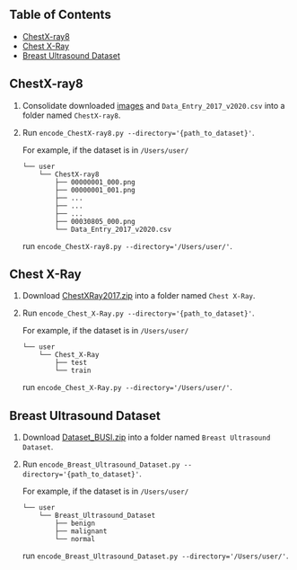 ## Table of Contents

- [ChestX-ray8](#chestx-ray8)
- [Chest X-Ray](#chest-x-ray)
- [Breast Ultrasound Dataset](#breast-ultrasound-dataset)

## ChestX-ray8

1. Consolidate downloaded [images](https://nihcc.app.box.com/v/ChestXray-NIHCC) and `Data_Entry_2017_v2020.csv` into a folder named `ChestX-ray8`.
2. Run `encode_ChestX-ray8.py --directory='{path_to_dataset}'`.

   For example, if the dataset is in `/Users/user/`

   ```
   └── user
       └── ChestX-ray8
           ├── 00000001_000.png
           ├── 00000001_001.png
           ├── ...
           ├── ...
           ├── ...
           ├── 00030805_000.png
           └── Data_Entry_2017_v2020.csv
   ```

   run `encode_ChestX-ray8.py --directory='/Users/user/'`.
   
## Chest X-Ray

1. Download [ChestXRay2017.zip](https://data.mendeley.com/datasets/rscbjbr9sj/2) into a folder named `Chest X-Ray`.
2. Run `encode_Chest_X-Ray.py --directory='{path_to_dataset}'`.

   For example, if the dataset is in `/Users/user/`

   ```
   └── user
       └── Chest_X-Ray
           ├── test
           └── train
   ```

   run `encode_Chest_X-Ray.py --directory='/Users/user/'`.

## Breast Ultrasound Dataset

1. Download [Dataset_BUSI.zip](https://scholar.cu.edu.eg/?q=afahmy/pages/dataset) into a folder named `Breast Ultrasound Dataset`.
2. Run `encode_Breast_Ultrasound_Dataset.py --directory='{path_to_dataset}'`.

   For example, if the dataset is in `/Users/user/`

   ```
   └── user
       └── Breast_Ultrasound_Dataset
           ├── benign
           ├── malignant
           └── normal
   ```

   run `encode_Breast_Ultrasound_Dataset.py --directory='/Users/user/'`.
   
